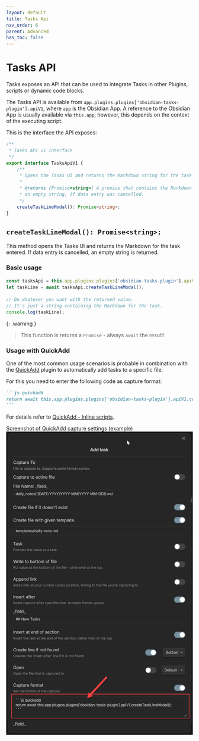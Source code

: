 ```yaml
---
layout: default
title: Tasks Api
nav_order: 6
parent: Advanced
has_toc: false
---
```


# Tasks API

Tasks exposes an API that can be used to integrate Tasks in other Plugins, scripts or
dynamic code blocks.

The Tasks API is available from `app.plugins.plugins['obsidian-tasks-plugin'].apiV1`,
where `app` is the Obsidian App. A reference to the Obsidian App is usually available via `this.app`,
however, this depends on the context of the executing script.

This is the interface the API exposes:

```typescript
/**
 * Tasks API v1 interface
 */
export interface TasksApiV1 {
    /**
     * Opens the Tasks UI and returns the Markdown string for the task entered.
     *
     * @returns {Promise<string>} A promise that contains the Markdown string for the task entered or
     * an empty string, if data entry was cancelled.
     */
    createTaskLineModal(): Promise<string>;
}
```

## `createTaskLineModal(): Promise<string>;`
This method opens the Tasks UI and returns the Markdown for the task entered.
If data entry is cancelled, an empty string is returned.

### Basic usage

```javascript
const tasksApi = this.app.plugins.plugins['obsidian-tasks-plugin'].apiV1;
let taskLine = await tasksApi.createTaskLineModal();

// Do whatever you want with the returned value.
// It's just a string containing the Markdown for the task.
console.log(taskLine);
```

{: .warning }
> This function is returns a `Promise` - always `await` the result!

### Usage with QuickAdd
One of the most common usage scenarios is probable in combination with the [QuickAdd](https://github.com/chhoumann/quickadd) plugin
to automatically add tasks to a specific file.

For this you need to enter the following code as capture format:

<!-- markdownlint-disable code-fence-style -->
~~~markdown
```js quickadd
return await this.app.plugins.plugins['obsidian-tasks-plugin'].apiV1.createTaskLineModal();
```
~~~
<!-- markdownlint-enable code-fence-style -->

For details refer to [QuickAdd - Inline scripts](https://quickadd.obsidian.guide/docs/InlineScripts).

Screenshot of QuickAdd capture settings (example)
![Screenshot - QuickAdd capture example](../images/api-create-taskline-modal-quickadd-capture-example.png)
